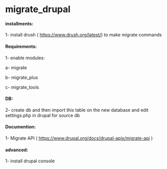 # migrate_drupal
#### installments:
1- install drush ( https://www.drush.org/latest/) to make migrate commands
#### Requirements:
1- enable modules:


  a- migrate


  b- migrate_plus


  c- migrate_tools
  
  #### DB:
  2- create db and then import this table on the new database and edit settings.php in drupal for source db 
  
  #### Documention:
  1- Migrate API ( https://www.drupal.org/docs/drupal-apis/migrate-api ) 
  
  #### advanced:
  1- install drupal console 
  
  

